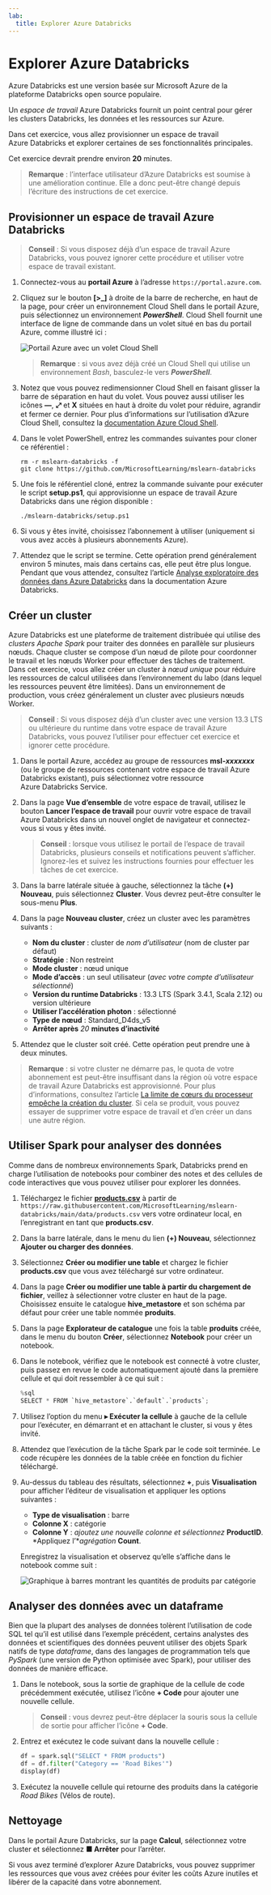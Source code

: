 ```yaml
---
lab:
  title: Explorer Azure Databricks
---
```


# Explorer Azure Databricks

Azure Databricks est une version basée sur Microsoft Azure de la plateforme Databricks open source populaire.

Un *espace de travail* Azure Databricks fournit un point central pour gérer les clusters Databricks, les données et les ressources sur Azure.

Dans cet exercice, vous allez provisionner un espace de travail Azure Databricks et explorer certaines de ses fonctionnalités principales. 

Cet exercice devrait prendre environ **20** minutes.

> **Remarque** : l’interface utilisateur d’Azure Databricks est soumise à une amélioration continue. Elle a donc peut-être changé depuis l’écriture des instructions de cet exercice.

## Provisionner un espace de travail Azure Databricks

> **Conseil** : Si vous disposez déjà d’un espace de travail Azure Databricks, vous pouvez ignorer cette procédure et utiliser votre espace de travail existant.

1. Connectez-vous au **portail Azure** à l’adresse `https://portal.azure.com`.
2. Cliquez sur le bouton **[\>_]** à droite de la barre de recherche, en haut de la page, pour créer un environnement Cloud Shell dans le portail Azure, puis sélectionnez un environnement ***PowerShell***. Cloud Shell fournit une interface de ligne de commande dans un volet situé en bas du portail Azure, comme illustré ici :

    ![Portail Azure avec un volet Cloud Shell](./images/cloud-shell.png)

    > **Remarque** : si vous avez déjà créé un Cloud Shell qui utilise un environnement *Bash*, basculez-le vers ***PowerShell***.

3. Notez que vous pouvez redimensionner Cloud Shell en faisant glisser la barre de séparation en haut du volet. Vous pouvez aussi utiliser les icônes **&#8212;**, **&#10530;** et **X** situées en haut à droite du volet pour réduire, agrandir et fermer ce dernier. Pour plus d’informations sur l’utilisation d’Azure Cloud Shell, consultez la [documentation Azure Cloud Shell](https://docs.microsoft.com/azure/cloud-shell/overview).

4. Dans le volet PowerShell, entrez les commandes suivantes pour cloner ce référentiel :

    ```
    rm -r mslearn-databricks -f
    git clone https://github.com/MicrosoftLearning/mslearn-databricks
    ```

5. Une fois le référentiel cloné, entrez la commande suivante pour exécuter le script **setup.ps1**, qui approvisionne un espace de travail Azure Databricks dans une région disponible :

    ```
    ./mslearn-databricks/setup.ps1
    ```

6. Si vous y êtes invité, choisissez l’abonnement à utiliser (uniquement si vous avez accès à plusieurs abonnements Azure).
7. Attendez que le script se termine. Cette opération prend généralement environ 5 minutes, mais dans certains cas, elle peut être plus longue. Pendant que vous attendez, consultez l’article [Analyse exploratoire des données dans Azure Databricks](https://learn.microsoft.com/azure/databricks/exploratory-data-analysis/) dans la documentation Azure Databricks.

## Créer un cluster

Azure Databricks est une plateforme de traitement distribuée qui utilise des *clusters Apache Spark* pour traiter des données en parallèle sur plusieurs nœuds. Chaque cluster se compose d’un nœud de pilote pour coordonner le travail et les nœuds Worker pour effectuer des tâches de traitement. Dans cet exercice, vous allez créer un cluster à *nœud unique* pour réduire les ressources de calcul utilisées dans l’environnement du labo (dans lequel les ressources peuvent être limitées). Dans un environnement de production, vous créez généralement un cluster avec plusieurs nœuds Worker.

> **Conseil** : Si vous disposez déjà d’un cluster avec une version 13.3 LTS ou ultérieure du runtime dans votre espace de travail Azure Databricks, vous pouvez l’utiliser pour effectuer cet exercice et ignorer cette procédure.

1. Dans le portail Azure, accédez au groupe de ressources **msl-*xxxxxxx*** (ou le groupe de ressources contenant votre espace de travail Azure Databricks existant), puis sélectionnez votre ressource Azure Databricks Service.
1. Dans la page **Vue d’ensemble** de votre espace de travail, utilisez le bouton **Lancer l’espace de travail** pour ouvrir votre espace de travail Azure Databricks dans un nouvel onglet de navigateur et connectez-vous si vous y êtes invité.

    > **Conseil** : lorsque vous utilisez le portail de l’espace de travail Databricks, plusieurs conseils et notifications peuvent s’afficher. Ignorez-les et suivez les instructions fournies pour effectuer les tâches de cet exercice.

1. Dans la barre latérale située à gauche, sélectionnez la tâche **(+) Nouveau**, puis sélectionnez **Cluster**. Vous devrez peut-être consulter le sous-menu **Plus**.
1. Dans la page **Nouveau cluster**, créez un cluster avec les paramètres suivants :
    - **Nom du cluster** : cluster de *nom d’utilisateur* (nom de cluster par défaut)
    - **Stratégie** : Non restreint
    - **Mode cluster** : nœud unique
    - **Mode d’accès** : un seul utilisateur (*avec votre compte d’utilisateur sélectionné*)
    - **Version du runtime Databricks** : 13.3 LTS (Spark 3.4.1, Scala 2.12) ou version ultérieure
    - **Utiliser l’accélération photon** : sélectionné
    - **Type de nœud** : Standard_D4ds_v5
    - **Arrêter après** *20* **minutes d’inactivité**

1. Attendez que le cluster soit créé. Cette opération peut prendre une à deux minutes.

> **Remarque** : si votre cluster ne démarre pas, le quota de votre abonnement est peut-être insuffisant dans la région où votre espace de travail Azure Databricks est approvisionné. Pour plus d’informations, consultez l’article [La limite de cœurs du processeur empêche la création du cluster](https://docs.microsoft.com/azure/databricks/kb/clusters/azure-core-limit). Si cela se produit, vous pouvez essayer de supprimer votre espace de travail et d’en créer un dans une autre région.

## Utiliser Spark pour analyser des données

Comme dans de nombreux environnements Spark, Databricks prend en charge l’utilisation de notebooks pour combiner des notes et des cellules de code interactives que vous pouvez utiliser pour explorer les données.

1. Téléchargez le fichier [**products.csv**](https://raw.githubusercontent.com/MicrosoftLearning/mslearn-databricks/main/data/products.csv) à partir de `https://raw.githubusercontent.com/MicrosoftLearning/mslearn-databricks/main/data/products.csv` vers votre ordinateur local, en l’enregistrant en tant que **products.csv**.
1. Dans la barre latérale, dans le menu du lien **(+) Nouveau**, sélectionnez **Ajouter ou charger des données**.
1. Sélectionnez **Créer ou modifier une table** et chargez le fichier **products.csv** que vous avez téléchargé sur votre ordinateur.
1. Dans la page **Créer ou modifier une table à partir du chargement de fichier**, veillez à sélectionner votre cluster en haut de la page. Choisissez ensuite le catalogue **hive_metastore** et son schéma par défaut pour créer une table nommée **produits**.
1. Dans la page **Explorateur de catalogue** une fois la table **produits** créée, dans le menu du bouton **Créer**, sélectionnez **Notebook** pour créer un notebook.
1. Dans le notebook, vérifiez que le notebook est connecté à votre cluster, puis passez en revue le code automatiquement ajouté dans la première cellule et qui doit ressembler à ce qui suit :

    ```python
    %sql
    SELECT * FROM `hive_metastore`.`default`.`products`;
    ```

1. Utilisez l’option du menu **&#9656; Exécuter la cellule** à gauche de la cellule pour l’exécuter, en démarrant et en attachant le cluster, si vous y êtes invité.
1. Attendez que l’exécution de la tâche Spark par le code soit terminée. Le code récupère les données de la table créée en fonction du fichier téléchargé.
1. Au-dessus du tableau des résultats, sélectionnez **+**, puis **Visualisation** pour afficher l’éditeur de visualisation et appliquer les options suivantes :
    - **Type de visualisation** : barre
    - **Colonne X** : catégorie
    - **Colonne Y** : *ajoutez une nouvelle colonne et sélectionnez* **ProductID**. *Appliquez l’**agrégation* **Count**.

    Enregistrez la visualisation et observez qu’elle s’affiche dans le notebook comme suit :

    ![Graphique à barres montrant les quantités de produits par catégorie](./images/databricks-chart.png)

## Analyser des données avec un dataframe

Bien que la plupart des analyses de données tolèrent l’utilisation de code SQL tel qu’il est utilisé dans l’exemple précédent, certains analystes des données et scientifiques des données peuvent utiliser des objets Spark natifs de type *dataframe*, dans des langages de programmation tels que *PySpark* (une version de Python optimisée avec Spark), pour utiliser des données de manière efficace.

1. Dans le notebook, sous la sortie de graphique de la cellule de code précédemment exécutée, utilisez l’icône **+ Code** pour ajouter une nouvelle cellule.

    > **Conseil** : vous devrez peut-être déplacer la souris sous la cellule de sortie pour afficher l’icône **+ Code**.

1. Entrez et exécutez le code suivant dans la nouvelle cellule :

    ```python
    df = spark.sql("SELECT * FROM products")
    df = df.filter("Category == 'Road Bikes'")
    display(df)
    ```

1. Exécutez la nouvelle cellule qui retourne des produits dans la catégorie *Road Bikes* (Vélos de route).

## Nettoyage

Dans le portail Azure Databricks, sur la page **Calcul**, sélectionnez votre cluster et sélectionnez **&#9632; Arrêter** pour l’arrêter.

Si vous avez terminé d’explorer Azure Databricks, vous pouvez supprimer les ressources que vous avez créées pour éviter les coûts Azure inutiles et libérer de la capacité dans votre abonnement.
